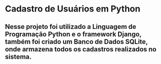 # Cadastro de Usuários em Python

## Nesse projeto foi utilizado a Linguagem de Programação Python e o framework Django, também foi criado um Banco de Dados SQLite, onde armazena todos os cadastros realizados no sistema.
